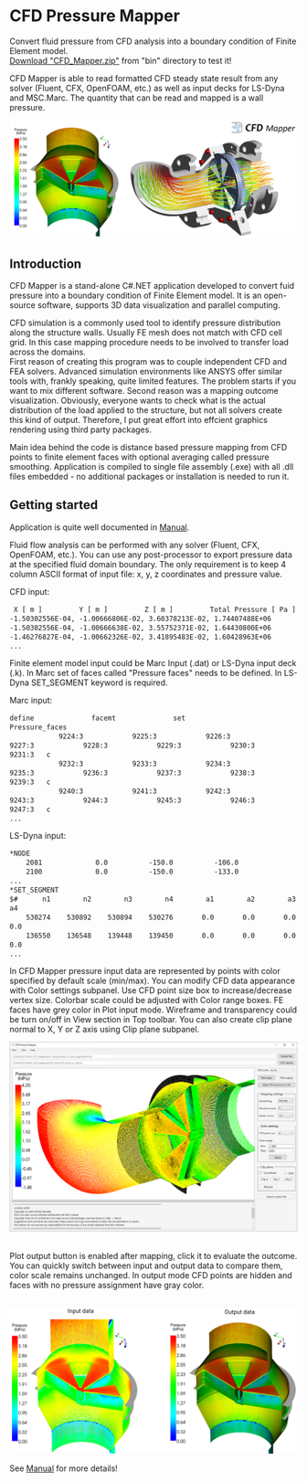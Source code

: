 # CFD Pressure Mapper

Convert fluid pressure from CFD analysis into a boundary condition of Finite Element model.\
[Download "CFD_Mapper.zip"](https://github.com/galuszkm/CFD_Mapper/raw/main/bin/CFD_Mapper.zip) from "bin" directory to test it!

CFD Mapper is able to read formatted CFD steady state result from any solver (Fluent, CFX, OpenFOAM, etc.) as well as input decks for LS-Dyna and MSC.Marc. The quantity that can be read and mapped is a wall pressure.<br/>

<img src="https://github.com/galuszkm/CFD_Mapper/blob/main/other/Intro.png"/>


## Introduction

CFD Mapper is a stand-alone C#.NET application developed to convert fuid pressure into a boundary condition of Finite Element model. It is an open-source software, supports 3D data visualization and parallel computing.<br/>

CFD simulation is a commonly used tool to identify pressure distribution along the structure walls. Usually FE mesh does not match with CFD cell grid. In this case
mapping procedure needs to be involved to transfer load across the domains.<br/>
First reason of creating this program was to couple independent CFD and FEA solvers. Advanced simulation environments like ANSYS offer similar tools with, frankly speaking, quite limited features. The problem starts if you want to mix different software. Second reason was a mapping outcome visualization. Obviously, everyone wants to check what is the actual distribution of the load applied to the structure, but not all solvers create this kind of output. Therefore, I put great effort into effcient graphics rendering using third party packages.<br/>

Main idea behind the code is distance based pressure mapping from CFD points to finite element faces with optional averaging called pressure smoothing. Application is compiled to single file assembly (.exe) with all .dll files embedded - no additional packages or installation is needed to run it.<br/>


## Getting started

Application is quite well documented in [Manual](https://github.com/galuszkm/CFD_Mapper/blob/main/doc/CFD_Mapper_Doc.pdf).

Fluid flow analysis can be performed with any solver (Fluent, CFX, OpenFOAM, etc.). You can use any post-processor to export pressure data at the specified fluid domain boundary. The only requirement is to keep 4 column ASCII format of input file: x, y, z coordinates and pressure value.

CFD input:
```
 X [ m ]         Y [ m ]         Z [ m ]         Total Pressure [ Pa ]
-1.50302556E-04, -1.00666806E-02, 3.60378213E-02, 1.74407488E+06
-1.50302556E-04, -1.00666638E-02, 3.55752371E-02, 1.64430800E+06
-1.46276827E-04, -1.00662326E-02, 3.41895483E-02, 1.60428963E+06
...
```
Finite element model input could be Marc Input (.dat) or LS-Dyna input deck (.k). In Marc set of faces called "Pressure faces" needs to be defined. In LS-Dyna SET_SEGMENT keyword is required.

Marc input:
```
define              facemt              set                 Pressure_faces
            9224:3            9225:3            9226:3            9227:3            9228:3            9229:3            9230:3            9231:3   c
            9232:3            9233:3            9234:3            9235:3            9236:3            9237:3            9238:3            9239:3   c
            9240:3            9241:3            9242:3            9243:3            9244:3            9245:3            9246:3            9247:3   c
...
```

LS-Dyna input:
```
*NODE
    2081             0.0          -150.0          -106.0                
    2100             0.0          -150.0          -133.0
...
*SET_SEGMENT
$#      n1        n2        n3        n4        a1        a2        a3        a4
    530274    530892    530894    530276       0.0       0.0       0.0       0.0
    136550    136548    139448    139450       0.0       0.0       0.0       0.0
...
```

In CFD Mapper pressure input data are represented by points with color specified by default scale (min/max). You can modify CFD data appearance with Color settings subpanel. Use CFD point size box to increase/decrease vertex size. Colorbar scale could be adjusted with Color range boxes.
FE faces have grey color in Plot input mode. Wireframe and transparency could be turn on/off in View section in Top toolbar. You can also create clip plane normal to X, Y or Z axis using Clip plane subpanel.

<img src="https://github.com/galuszkm/CFD_Mapper/blob/main/other/GUI.PNG">


<br>Plot output button is enabled after mapping, click it to evaluate the outcome. You can quickly switch between input and output data to compare them, color scale remains unchanged. In output mode CFD points are hidden and faces with no pressure assignment have gray color. <br/><br>

<img src="https://github.com/galuszkm/CFD_Mapper/blob/main/other/Input_Output.png">

See [Manual](https://github.com/galuszkm/CFD_Mapper/blob/main/doc/CFD_Mapper_Doc.pdf) for more details!
